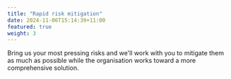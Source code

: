 ```yaml
---
title: "Rapid risk mitigation"
date: 2024-11-06T15:14:39+11:00
featured: true
weight: 3
---
```


Bring us your most pressing risks and we'll work with you to mitigate them as much as possible while the organisation works toward a more comprehensive solution.